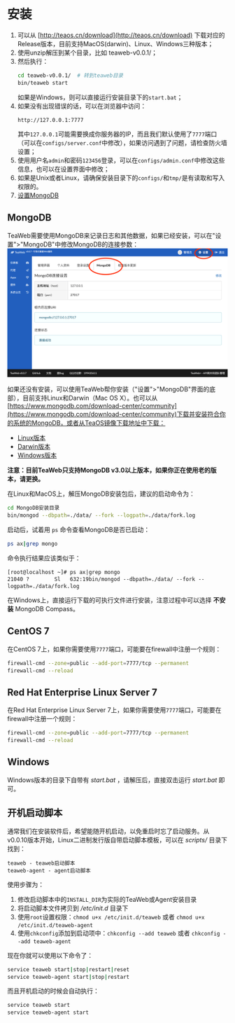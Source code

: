 # 安装
1. 可以从 [http://teaos.cn/download](http://teaos.cn/download) 下载对应的Release版本，目前支持MacOS(darwin)、Linux、Windows三种版本；
2. 使用unzip解压到某个目录，比如 teaweb-v0.0.1/；
3. 然后执行：
    ~~~bash
    cd teaweb-v0.0.1/  # 转到teaweb目录
    bin/teaweb start
    ~~~
    如果是Windows，则可以直接运行安装目录下的`start.bat`；
4. 如果没有出现错误的话，可以在浏览器中访问：
    ~~~
    http://127.0.0.1:7777
    ~~~
    其中`127.0.0.1`可能需要换成你服务器的IP，而且我们默认使用了`7777`端口（可以在`configs/server.conf`中修改），如果访问遇到了问题，请检查防火墙设置；
5. 使用用户名`admin`和密码`123456`登录，可以在`configs/admin.conf`中修改这些信息，也可以在设置界面中修改；
6. 如果是Unix或者Linux，请确保安装目录下的`configs/`和`tmp/`是有读取和写入权限的。
7. [设置MongoDB](#mongodb)

## MongoDB
TeaWeb需要使用MongoDB来记录日志和其他数据，如果已经安装，可以在"设置">"MongoDB"中修改MongoDB的连接参数：
![mongodb.png](mongodb.png)

如果还没有安装，可以使用TeaWeb帮你安装（"设置">"MongoDB"界面的底部），目前支持Linux和Darwin（Mac OS X）。也可以从 [https://www.mongodb.com/download-center/community](https://www.mongodb.com/download-center/community)下载并安装符合你的系统的MongoDB，或者从TeaOS镜像下载地址中下载：
* [Linux版本](http://dl.teaos.cn/mongodb-linux-x86_64-4.0.3.tgz)
* [Darwin版本](http://dl.teaos.cn/mongodb-osx-ssl-x86_64-4.0.3.tgz)
* [Windows版本](http://dl.teaos.cn/mongodb-win32-x86_64-2008plus-ssl-4.0.8-signed.msi)

**注意：目前TeaWeb只支持MongoDB v3.0以上版本，如果你正在使用老的版本，请更换。**

在Linux和MacOS上，解压MongoDB安装包后，建议的启动命令为：
~~~bash
cd MongoDB安装目录
bin/mongod --dbpath=./data/ --fork --logpath=./data/fork.log
~~~

启动后，试着用 `ps` 命令查看MongoDB是否已启动：
~~~bash
ps ax|grep mongo
~~~
命令执行结果应该类似于：
~~~
[root@localhost ~]# ps ax|grep mongo
21040 ?        Sl   632:19bin/mongod --dbpath=./data/ --fork --logpath=./data/fork.log
~~~

在Windows上，直接运行下载的可执行文件进行安装，注意过程中可以选择 **不安装** MongoDB Compass。

## CentOS 7
在CentOS 7上，如果你需要使用`7777`端口，可能要在firewall中注册一个规则：
~~~bash
firewall-cmd --zone=public --add-port=7777/tcp --permanent
firewall-cmd --reload
~~~

## Red Hat Enterprise Linux Server 7
在Red Hat Enterprise Linux Server 7上，如果你需要使用`7777`端口，可能要在firewall中注册一个规则：
~~~bash
firewall-cmd --zone=public --add-port=7777/tcp --permanent
firewall-cmd --reload
~~~

## Windows
Windows版本的目录下自带有 *start.bat* ，请解压后，直接双击运行 *start.bat* 即可。

## 开机启动脚本
通常我们在安装软件后，希望能随开机启动，以免重启时忘了启动服务。从v0.0.10版本开始，Linux二进制发行版自带启动脚本模板，可以在 *scripts/* 目录下找到：
~~~
teaweb - teaweb启动脚本 
teaweb-agent - agent启动脚本
~~~

使用步骤为：
1. 修改启动脚本中的`INSTALL_DIR`为实际的TeaWeb或Agent安装目录
2. 将启动脚本文件拷贝到 */etc/init.d* 目录下
3. 使用`root`设置权限：`chmod u+x /etc/init.d/teaweb` 或者 `chmod u+x /etc/init.d/teaweb-agent`
4. 使用`chkconfig`添加到启动项中：`chkconfig --add teaweb` 或者 `chkconfig --add teaweb-agent`

现在你就可以使用以下命令了：
~~~bash
service teaweb start|stop|restart|reset
service teaweb-agent start|stop|restart
~~~

而且开机启动的时候会自动执行：
~~~bash
service teaweb start
service teaweb-agent start
~~~